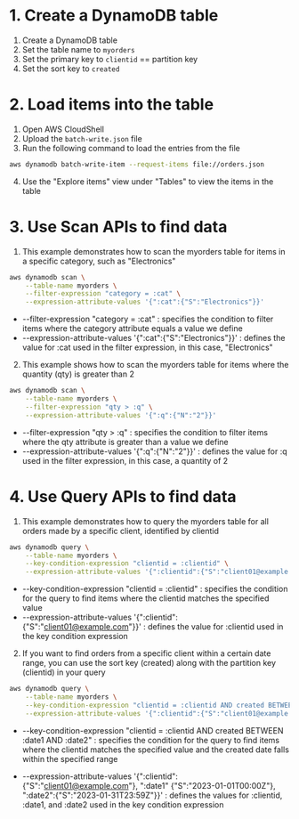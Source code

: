 # 1. Create a DynamoDB table

1. Create a DynamoDB table
2. Set the table name to `myorders`
3. Set the primary key to `clientid` == partition key
4. Set the sort key to `created`

# 2. Load items into the table

1. Open AWS CloudShell
2. Upload the `batch-write.json` file
3. Run the following command to load the entries from the file

```bash
aws dynamodb batch-write-item --request-items file://orders.json
```

4. Use the "Explore items" view under "Tables" to view the items in the table

# 3. Use Scan APIs to find data

1. This example demonstrates how to scan the myorders table for items in a specific category, such as "Electronics"

```bash
aws dynamodb scan \
    --table-name myorders \
    --filter-expression "category = :cat" \
    --expression-attribute-values '{":cat":{"S":"Electronics"}}'
```

- --filter-expression "category = :cat" : specifies the condition to filter items where the category attribute equals a value we define
- --expression-attribute-values '{":cat":{"S":"Electronics"}}' :  defines the value for :cat used in the filter expression, in this case, "Electronics"

2. This example shows how to scan the myorders table for items where the quantity (qty) is greater than 2

```bash
aws dynamodb scan \
    --table-name myorders \
    --filter-expression "qty > :q" \
    --expression-attribute-values '{":q":{"N":"2"}}'
```
- --filter-expression "qty > :q" : specifies the condition to filter items where the qty attribute is greater than a value we define
- --expression-attribute-values '{":q":{"N":"2"}}' : defines the value for :q used in the filter expression, in this case, a quantity of 2

# 4. Use Query APIs to find data

1. This example demonstrates how to query the myorders table for all orders made by a specific client, identified by clientid

```bash
aws dynamodb query \
    --table-name myorders \
    --key-condition-expression "clientid = :clientid" \
    --expression-attribute-values '{":clientid":{"S":"client01@example.com"}}'
```
- --key-condition-expression "clientid = :clientid" : specifies the condition for the query to find items where the clientid matches the specified value
- --expression-attribute-values '{":clientid":{"S":"client01@example.com"}}' : defines the value for :clientid used in the key condition expression

2. If you want to find orders from a specific client within a certain date range, you can use the sort key (created) along with the partition key (clientid) in your query

```bash
aws dynamodb query \
    --table-name myorders \
    --key-condition-expression "clientid = :clientid AND created BETWEEN :date1 AND :date2" \
    --expression-attribute-values '{":clientid":{"S":"client01@example.com"}, ":date1":{"S":"2023-01-01T00:00Z"}, ":date2":{"S":"2023-01-31T23:59Z"}}'
```

- --key-condition-expression "clientid = :clientid AND created BETWEEN :date1 AND :date2" :
specifies the condition for the query to find items where the clientid matches the specified value and the created date falls within the specified range

- --expression-attribute-values '{":clientid":{"S":"client01@example.com"}, ":date1"
{"S":"2023-01-01T00:00Z"}, ":date2":{"S":"2023-01-31T23:59Z"}}' : defines the values for :clientid, :date1, and :date2 used in the key condition expression